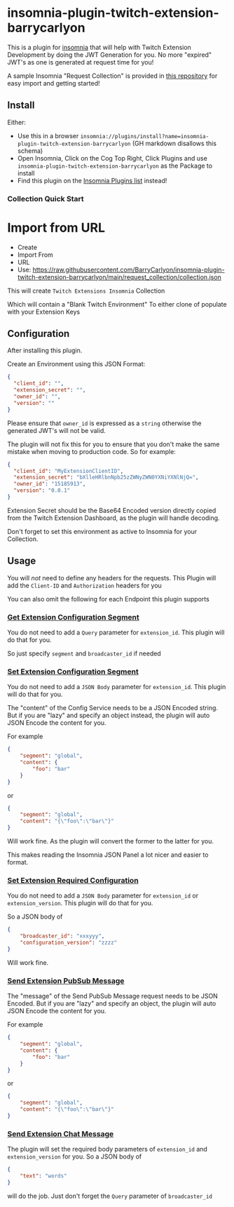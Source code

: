 # insomnia-plugin-twitch-extension-barrycarlyon

This is a plugin for [insomnia](https://insomnia.rest) that will help with Twitch Extension Development by doing the JWT Generation for you. No more "expired" JWT's as one is generated at request time for you!

A sample Insomnia "Request Collection" is provided in [this repository](https://github.com/BarryCarlyon/insomnia-plugin-twitch-extension-barrycarlyon/tree/main/request_collection) for easy import and getting started!

## Install

Either:
- Use this in a browser `insomnia://plugins/install?name=insomnia-plugin-twitch-extension-barrycarlyon` (GH markdown disallows this schema)
- Open Insomnia, Click on the Cog Top Right, Click Plugins and use `insomnia-plugin-twitch-extension-barrycarlyon` as the Package to install
- Find this plugin on the [Insomnia Plugins list](https://insomnia.rest/plugins/insomnia-plugin-twitch-extension-barrycarlyon) instead!

### Collection Quick Start

# Import from URL

- Create
- Import From
- URL
- Use: https://raw.githubusercontent.com/BarryCarlyon/insomnia-plugin-twitch-extension-barrycarlyon/main/request_collection/collection.json

This will create `Twitch Extensions Insomnia` Collection

Which will contain a "Blank Twitch Environment"
To either clone of populate with your Extension Keys

## Configuration

After installing this plugin.

Create an Environment using this JSON Format:

```json
{
  "client_id": "",
  "extension_secret": "",
  "owner_id": "",
  "version": ""
}
```

Please ensure that `owner_id` is expressed as a `string` otherwise the generated JWT's will not be valid.

The plugin will not fix this for you to ensure that you don't make the same mistake when moving to production code. So for example:

```json
{
  "client_id": "MyExtensionClientID",
  "extension_secret": "bXlleHRlbnNpb25zZWNyZWN0YXNiYXNlNjQ=",
  "owner_id": "15185913",
  "version": "0.0.1"
}
```

Extension Secret should be the Base64 Encoded version directly copied from the Twitch Extension Dashboard, as the plugin will handle decoding.

Don't forget to set this environment as active to Insomnia for your Collection.

## Usage

You will _not_ need to define any headers for the requests.
This Plugin will add the `Client-ID` and `Authorization` headers for you

You can also omit the following for each Endpoint this plugin supports

### [Get Extension Configuration Segment](https://dev.twitch.tv/docs/api/reference#get-extension-configuration-segment)

You do not need to add a `Query` parameter for `extension_id`. This plugin will do that for you.

So just specify `segment` and `broadcaster_id` if needed

### [Set Extension Configuration Segment](https://dev.twitch.tv/docs/api/reference#set-extension-configuration-segment)

You do not need to add a `JSON Body` parameter for `extension_id`. This plugin will do that for you.

The "content" of the Config Service needs to be a JSON Encoded string.
But if you are "lazy" and specify an object instead, the plugin will auto JSON Encode the content for you.

For example

```json
{
    "segment": "global",
    "content": {
        "foo": "bar"
    }
}
```

or

```json
{
    "segment": "global",
    "content": "{\"foo\":\"bar\"}"
}
```

Will work fine. As the plugin will convert the former to the latter for you.

This makes reading the Insomnia JSON Panel a lot nicer and easier to format.

### [Set Extension Required Configuration](https://dev.twitch.tv/docs/api/reference#set-extension-required-configuration)

You do not need to add a `JSON Body` parameter for `extension_id` or `extension_version`. This plugin will do that for you.

So a JSON body of

```json
{
    "broadcaster_id": "xxxyyy",
    "configuration_version": "zzzz"
}
```

Will work fine.

### [Send Extension PubSub Message](https://dev.twitch.tv/docs/api/reference#send-extension-pubsub-message)

The "message" of the Send PubSub Message request needs to be JSON Encoded. But if you are "lazy" and specify an object, the plugin will auto JSON Encode the content for you.

For example

```json
{
    "segment": "global",
    "content": {
        "foo": "bar"
    }
}
```

or

```json
{
    "segment": "global",
    "content": "{\"foo\":\"bar\"}"
}
```

### [Send Extension Chat Message](https://dev.twitch.tv/docs/api/reference#send-extension-chat-messagee)

The plugin will set the required body parameters of `extension_id` and `extension_version` for you. So a JSON body of

```json
{
    "text": "words"
}
```

will do the job. Just don't forget the `Query` parameter of `broadcaster_id`
